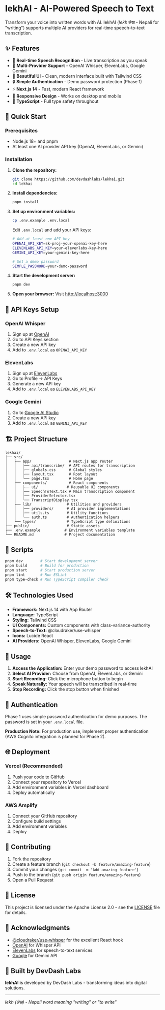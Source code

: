 # lekhAI - AI-Powered Speech to Text

Transform your voice into written words with AI. lekhAI (*lekh* लेख - Nepali for "writing") supports multiple AI providers for real-time speech-to-text transcription.

## ✨ Features

- 🎤 **Real-time Speech Recognition** - Live transcription as you speak
- 🔄 **Multi-Provider Support** - OpenAI Whisper, ElevenLabs, Google Gemini
- 🎨 **Beautiful UI** - Clean, modern interface built with Tailwind CSS
- 🔒 **Simple Authentication** - Demo password protection (Phase 1)
- ⚡ **Next.js 14** - Fast, modern React framework
- 📱 **Responsive Design** - Works on desktop and mobile
- 🔧 **TypeScript** - Full type safety throughout

## 🚀 Quick Start

### Prerequisites

- Node.js 18+ and pnpm
- At least one AI provider API key (OpenAI, ElevenLabs, or Gemini)

### Installation

1. **Clone the repository:**
   ```bash
   git clone https://github.com/devdashlabs/lekhai.git
   cd lekhai
   ```

2. **Install dependencies:**
   ```bash
   pnpm install
   ```

3. **Set up environment variables:**
   ```bash
   cp .env.example .env.local
   ```
   
   Edit `.env.local` and add your API keys:
   ```bash
   # Add at least one API key
   OPENAI_API_KEY=sk-proj-your-openai-key-here
   ELEVENLABS_API_KEY=your-elevenlabs-key-here
   GEMINI_API_KEY=your-gemini-key-here
   
   # Set a demo password
   SIMPLE_PASSWORD=your-demo-password
   ```

4. **Start the development server:**
   ```bash
   pnpm dev
   ```

5. **Open your browser:**
   Visit [http://localhost:3000](http://localhost:3000)

## 🔑 API Keys Setup

### OpenAI Whisper
1. Sign up at [OpenAI](https://platform.openai.com/)
2. Go to API Keys section
3. Create a new API key
4. Add to `.env.local` as `OPENAI_API_KEY`

### ElevenLabs
1. Sign up at [ElevenLabs](https://elevenlabs.io/)
2. Go to Profile → API Keys
3. Generate a new API key
4. Add to `.env.local` as `ELEVENLABS_API_KEY`

### Google Gemini
1. Go to [Google AI Studio](https://aistudio.google.com/)
2. Create a new API key
3. Add to `.env.local` as `GEMINI_API_KEY`

## 🏗️ Project Structure

```
lekhai/
├── src/
│   ├── app/                 # Next.js app router
│   │   ├── api/transcribe/  # API routes for transcription
│   │   ├── globals.css      # Global styles
│   │   ├── layout.tsx       # Root layout
│   │   └── page.tsx         # Home page
│   ├── components/          # React components
│   │   ├── ui/             # Reusable UI components
│   │   ├── SpeechToText.tsx # Main transcription component
│   │   ├── ProviderSelector.tsx
│   │   └── TranscriptDisplay.tsx
│   ├── lib/                # Utilities and providers
│   │   ├── providers/      # AI provider implementations
│   │   ├── utils.ts        # Utility functions
│   │   └── auth.ts         # Authentication helpers
│   └── types/              # TypeScript type definitions
├── public/                 # Static assets
├── .env.example           # Environment variables template
└── README.md              # Project documentation
```

## 🔧 Scripts

```bash
pnpm dev        # Start development server
pnpm build      # Build for production
pnpm start      # Start production server
pnpm lint       # Run ESLint
pnpm type-check # Run TypeScript compiler check
```

## 🛠️ Technologies Used

- **Framework:** Next.js 14 with App Router
- **Language:** TypeScript
- **Styling:** Tailwind CSS
- **UI Components:** Custom components with class-variance-authority
- **Speech-to-Text:** @cloudraker/use-whisper
- **Icons:** Lucide React
- **AI Providers:** OpenAI Whisper, ElevenLabs, Google Gemini

## 📖 Usage

1. **Access the Application:** Enter your demo password to access lekhAI
2. **Select AI Provider:** Choose from OpenAI, ElevenLabs, or Gemini
3. **Start Recording:** Click the microphone button to begin
4. **Speak Naturally:** Your speech will be transcribed in real-time
5. **Stop Recording:** Click the stop button when finished

## 🔐 Authentication

Phase 1 uses simple password authentication for demo purposes. The password is set in your `.env.local` file.

**Production Note:** For production use, implement proper authentication (AWS Cognito integration is planned for Phase 2).

## 🌐 Deployment

### Vercel (Recommended)
1. Push your code to GitHub
2. Connect your repository to Vercel
3. Add environment variables in Vercel dashboard
4. Deploy automatically

### AWS Amplify
1. Connect your GitHub repository
2. Configure build settings
3. Add environment variables
4. Deploy

## 🤝 Contributing

1. Fork the repository
2. Create a feature branch (`git checkout -b feature/amazing-feature`)
3. Commit your changes (`git commit -m 'Add amazing feature'`)
4. Push to the branch (`git push origin feature/amazing-feature`)
5. Open a Pull Request

## 📄 License

This project is licensed under the Apache License 2.0 - see the [LICENSE](LICENSE) file for details.

## 🙏 Acknowledgments

- [@cloudraker/use-whisper](https://github.com/chengsokdara/use-whisper) for the excellent React hook
- [OpenAI](https://openai.com/) for Whisper API
- [ElevenLabs](https://elevenlabs.io/) for speech-to-text services
- [Google](https://ai.google.dev/) for Gemini API

## 🏢 Built by DevDash Labs

**lekhAI** is developed by DevDash Labs - transforming ideas into digital solutions.

---

*lekh (लेख) - Nepali word meaning "writing" or "to write"*
